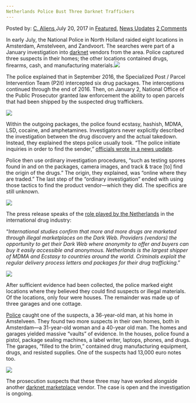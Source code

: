 ```yaml
---
Netherlands Police Bust Three Darknet Traffickers
---
```

<article class="post-listing post-21441 post type-post status-publish format-standard has-post-thumbnail hentry category-deepdot-news category-news-updates tag-bust tag-darknet tag-netherlands tag-police tag-traffickers">
    <div class="post-inner">
        <span>Posted by: <a href="https://www.deepdotweb.com/author/caliens/" title="">C. Aliens </a></span>
    <span>July 20, 2017</span>
    <span>in <a href="https://www.deepdotweb.com/category/deepdot-news/" rel="category tag">Featured</a>, <a href="https://www.deepdotweb.com/category/news-updates/" rel="category tag">News Updates</a></span>
    <span><a href="https://www.deepdotweb.com/2017/07/20/netherlands-police-bust-three-darknet-traffickers/#comments">2 Comments</a></span>
    </p>
    <div class="clear"></div>
    <div class="entry">
    <p>In early July, the National Police in North Holland raided eight locations in Amsterdam, Amstelveen, and Zandvoort. The searches were part of a January investigation into <a href="https://www.deepdotweb.com/tag/darknet/">darknet</a> vendors from the area. Police captured three suspects in their homes; the other locations contained drugs, firearms, cash, and manufacturing materials.<img class="wp-image-21448 aligncenter" src="https://www.deepdotweb.com/wp-content/uploads/2017/07/word-image-109.jpeg" srcset="https://www.deepdotweb.com/wp-content/uploads/2017/07/word-image-109.jpeg 660w, https://www.deepdotweb.com/wp-content/uploads/2017/07/word-image-109-300x136.jpeg 300w, https://www.deepdotweb.com/wp-content/uploads/2017/07/word-image-109-272x125.jpeg 272w" sizes="(max-width: 660px) 100vw, 660px" /></p>
    <p>The police explained that in September 2016, the Specialized Post / Parcel Intervention Team (P2it) intercepted six drug packages. The interceptions continued through the end of 2016. Then, on January 2, National Office of the Public Prosecutor granted law enforcement the ability to open parcels that had been shipped by the suspected drug traffickers.</p>
    <p><img class="wp-image-21449 aligncenter" src="https://www.deepdotweb.com/wp-content/uploads/2017/07/word-image-110.jpeg" srcset="https://www.deepdotweb.com/wp-content/uploads/2017/07/word-image-110.jpeg 800w, https://www.deepdotweb.com/wp-content/uploads/2017/07/word-image-110-300x169.jpeg 300w" sizes="(max-width: 800px) 100vw, 800px" /></p>
    <p>Within the outgoing packages, the police found ecstasy, hashish, MDMA, LSD, cocaine, and amphetamines. Investigators never explicitly described the investigation between the drug discovery and the actual takedown. Instead, they explained the steps police usually took. “The police initiate inquiries in order to find the sender,” <a href="https://www.politie.nl/nieuws/2017/juli/4/11-drie-aanhoudingen-in-onderzoek-naar-verzenden-van-postpakketten-met-drugs.html">officials wrote in a news update</a>.</p>
    <p>Police then use ordinary investigation procedures, “such as testing spores found in and on the packages, camera images, and track &amp; trace [to] find the origin of the drugs.” The origin, they explained, was “online where they are traded.” The last step of the “ordinary investigation” ended with using those tactics to find the product vendor—which they did. The specifics are still unknown.</p>
    <p><img class="wp-image-21450 aligncenter" src="https://www.deepdotweb.com/wp-content/uploads/2017/07/word-image-111.jpeg" srcset="https://www.deepdotweb.com/wp-content/uploads/2017/07/word-image-111.jpeg 800w, https://www.deepdotweb.com/wp-content/uploads/2017/07/word-image-111-300x169.jpeg 300w" sizes="(max-width: 800px) 100vw, 800px" /></p>
    <p>The press release speaks of the <a href="https://www.deepdotweb.com/2017/06/08/officials-blame-netherlands-mdma-meth-influx/">role played by the Netherlands</a> in the international drug industry:</p>
    <p>“<em>International studies confirm that more and more drugs are marketed through illegal marketplaces on the Dark Web. Providers (vendors) the opportunity to get their Dark Web where anonymity to offer and buyers can buy it easily accessible and anonymous. Netherlands is the largest shipper of MDMA and Ecstasy to countries around the world. Criminals exploit the regular delivery process letters and packages for their drug trafficking</em>.”</p>
    <p><img class="wp-image-21451 aligncenter" src="https://www.deepdotweb.com/wp-content/uploads/2017/07/word-image-112.jpeg" srcset="https://www.deepdotweb.com/wp-content/uploads/2017/07/word-image-112.jpeg 800w, https://www.deepdotweb.com/wp-content/uploads/2017/07/word-image-112-300x169.jpeg 300w" sizes="(max-width: 800px) 100vw, 800px" /></p>
    <p>After sufficient evidence had been collected, the police marked eight locations where they believed they could find suspects or illegal materials. Of the locations, only four were houses. The remainder was made up of three garages and one cottage.</p>
    <p><a href="https://www.deepdotweb.com/tag/police/">Police</a> caught one of the suspects, a 36-year-old man, at his home in Amstelveen. They found two more suspects in their own homes, both in Amsterdam—a 31-year-old woman and a 40-year old man. The homes and garages yielded massive “vaults” of evidence. In the houses, police found a pistol, package sealing machines, a label writer, laptops, phones, and drugs. The garages, “filled to the brim,” contained drug manufacturing equipment, drugs, and resisted supplies. One of the suspects had 13,000 euro notes too.</p>
    <p><img class="wp-image-21452 aligncenter" src="https://www.deepdotweb.com/wp-content/uploads/2017/07/word-image-113.jpeg" srcset="https://www.deepdotweb.com/wp-content/uploads/2017/07/word-image-113.jpeg 800w, https://www.deepdotweb.com/wp-content/uploads/2017/07/word-image-113-300x165.jpeg 300w" sizes="(max-width: 800px) 100vw, 800px" /></p>
    <p>The prosecution suspects that these three may have worked alongside another <a href="https://www.deepdotweb.com/2013/10/28/updated-llist-of-hidden-marketplaces-tor-i2p/">darknet marketplace</a> vendor. The case is open and the investigation is ongoing.</p>
    </div>
    <span style="display:none"><a href="https://www.deepdotweb.com/tag/bust/" rel="tag">bust</a> <a href="https://www.deepdotweb.com/tag/darknet/" rel="tag">darknet</a> <a href="https://www.deepdotweb.com/tag/netherlands/" rel="tag">netherlands</a> <a href="https://www.deepdotweb.com/tag/police/" rel="tag">police</a> <a href="https://www.deepdotweb.com/tag/traffickers/" rel="tag">traffickers</a></span> <span style="display:none" class="updated">2017-07-20</span>
    <div style="display:none" class="vcard author" itemprop="author" itemscope itemtype="http://schema.org/Person"><strong class="fn" itemprop="name"><a href="https://www.deepdotweb.com/author/caliens/" title="Posts by C. Aliens" rel="author">C. Aliens</a></strong></div>
    </div>
</article>

